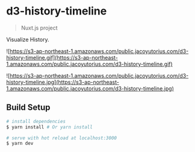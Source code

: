 # d3-history-timeline

> Nuxt.js project

Visualize History.

![https://s3-ap-northeast-1.amazonaws.com/public.jacoyutorius.com/d3-history-timeline.gif](https://s3-ap-northeast-1.amazonaws.com/public.jacoyutorius.com/d3-history-timeline.gif)

![https://s3-ap-northeast-1.amazonaws.com/public.jacoyutorius.com/d3-history-timeline.jpg](https://s3-ap-northeast-1.amazonaws.com/public.jacoyutorius.com/d3-history-timeline.jpg)

## Build Setup

``` bash
# install dependencies
$ yarn install # Or yarn install

# serve with hot reload at localhost:3000
$ yarn dev
```
